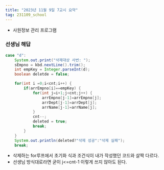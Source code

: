 ```yaml
---
title: "2023년 11월 9일 7교시 요약"
tag: 231109_school
---
```


- 사원정보 관리 프로그램

### 선생님 해답

```java
case "d":
    System.out.print("삭제대상 사번: ");
    sEmpno = kbd.nextLine().trim();
    int empKey = Integer.parseInt(d);
    boolean deletde = false;

    for(int i =0;i<cnt;i++) {
        if(arrEmpno[i]==empKey) {
            for(int j=i+1;j<cnt;j++) {
                arrEmpno[j-1]=arrEmpno[j];
                arrDept[j-1]=arrDept[j];
                arrName[j-1]=arrName[j];
            }
            cnt--;
            deleted = true;
            break;
        }
    }
    System.out.println(deleted?"삭제 성공":"삭제 실패");
    break;
```

- 삭제하는 for루프에서 초기화 식과 조건식이 내가 작성했던 코드와 살짝 다르다.
- 선생님 방식대로라면 굳이 j<=cnt-1 이렇게 쓰지 않아도 된다.